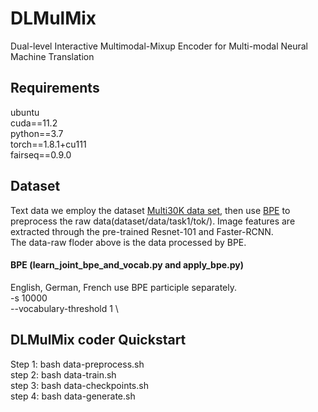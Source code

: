 # DLMulMix
 Dual-level Interactive Multimodal-Mixup Encoder for Multi-modal Neural Machine Translation
## Requirements
ubuntu  
cuda==11.2  
python==3.7  
torch==1.8.1+cu111  
fairseq==0.9.0  

## Dataset
Text data we employ the dataset [Multi30K data set](http://www.statmt.org/wmt18/multimodal-task.html), then use [BPE](https://github.com/rsennrich/subword-nmt) to preprocess the raw data(dataset/data/task1/tok/). Image features are extracted through the pre-trained Resnet-101 and Faster-RCNN.  
The data-raw floder above is the data processed by BPE.
#### BPE (learn_joint_bpe_and_vocab.py and apply_bpe.py)
English, German, French use BPE participle separately.   
-s 10000  \
--vocabulary-threshold 1 \
## DLMulMix coder Quickstart
Step 1: bash data-preprocess.sh  
step 2: bash data-train.sh  
step 3: bash data-checkpoints.sh  
step 4: bash data-generate.sh  

